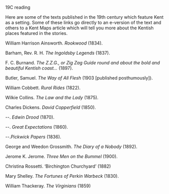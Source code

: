 19C reading

Here are some of the texts published in the 19th century which feature Kent as a setting. Some of these links go directly to an e-version of the text and others to a Kent Maps article which will tell you more about the Kentish places featured in the stories.

William Harrison Ainsworth. _Rookwood_ (1834).

Barham, Rev. R. H. _The Ingoldsby Legends_ (1837).

F. C. Burnand. _The Z.Z.G., or Zig Zag Guide round and about the bold and beautiful Kentish coast…_ (1897).

Butler, Samuel. _The Way of All Flesh_ (1903 [published posthumously]).

William Cobbett. _Rural Rides_ (1822).

Wilkie Collins. _The Law and the Lady_ (1875).

Charles Dickens. _David Copperfield_ (1850).

--. _Edwin Drood_ (1870).

--. _Great Expectations_ (1860).

--._Pickwick Papers_ (1836).

George and Weedon Grossmith. _The Diary of a Nobody_ (1892).

Jerome K. Jerome. _Three Men on the Bummel_ (1900).

Christina Rossetti. ‘Birchington Churchyard’ (1882)

Mary Shelley. _The Fortunes of Perkin Warbeck_ (1830).

William Thackeray. _The Virginians_ (1859)
